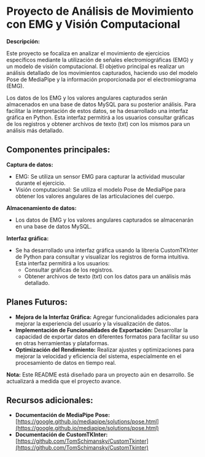 # Proyecto de Análisis de Movimiento con EMG y Visión Computacional

**Descripción:**

Este proyecto se focaliza en analizar el movimiento de ejercicios específicos mediante la utilización de señales electromiográficas (EMG) y un modelo de visión computacional. El objetivo principal es realizar un análisis detallado de los movimientos capturados, haciendo uso del modelo Pose de MediaPipe y la información proporcionada por el electromiograma (EMG).

Los datos de los EMG y los valores angulares capturados serán almacenados en una base de datos MySQL para su posterior análisis. Para facilitar la interpretación de estos datos, se ha desarrollado una interfaz gráfica en Python. Esta interfaz permitirá a los usuarios consultar gráficas de los registros y obtener archivos de texto (txt) con los mismos para un análisis más detallado.

## Componentes principales:

**Captura de datos:**
  * EMG: Se utiliza un sensor EMG para capturar la actividad muscular durante el ejercicio.
  * Visión computacional: Se utiliza el modelo Pose de MediaPipe para obtener los valores angulares de las articulaciones del cuerpo.
    
**Almacenamiento de datos:**
  * Los datos de EMG y los valores angulares capturados se almacenarán en una base de datos MySQL.
    
**Interfaz gráfica:**
  * Se ha desarrollado una interfaz gráfica usando la libreria CustomTKInter de Python para consultar y visualizar los registros de forma intuitiva. Esta interfaz permitirá a los usuarios:
    * Consultar gráficas de los registros.
    * Obtener archivos de texto (txt) con los datos para un análisis más detallado.

## Planes Futuros:
* **Mejora de la Interfaz Gráfica:** Agregar funcionalidades adicionales para mejorar la experiencia del usuario y la visualización de datos.
* **Implementación de Funcionalidades de Exportación:** Desarrollar la capacidad de exportar datos en diferentes formatos para facilitar su uso en otras herramientas y plataformas.
* **Optimización del Rendimiento:** Realizar ajustes y optimizaciones para mejorar la velocidad y eficiencia del sistema, especialmente en el procesamiento de datos en tiempo real.

**Nota:** Este README está diseñado para un proyecto aún en desarrollo. Se actualizará a medida que el proyecto avance.

## Recursos adicionales:

* **Documentación de MediaPipe Pose:** [https://google.github.io/mediapipe/solutions/pose.html](https://google.github.io/mediapipe/solutions/pose.html)
* **Documentación de CustomTKInter:** [https://github.com/TomSchimansky/CustomTkinter](https://github.com/TomSchimansky/CustomTkinter)
